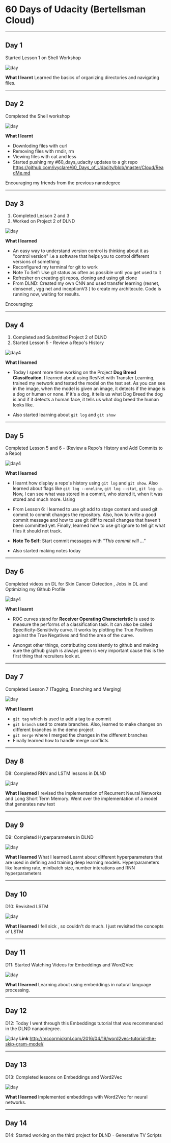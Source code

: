 # 60 Days of Udacity (Bertellsman Cloud)
----------------------------
## Day 1

Started Lesson 1 on Shell Workshop

![day](../images/day1.png)

**What I learnt**
Learned the basics of organizing directories and navigating files.

---------------------------

## Day 2

Completed the Shell workshop 

![day](../images/day2.png)

**What I learnt**

- Downloding files with curl
- Removing files with rmdir, rm
- Viewing files with cat and less
- Started pushing my #60_days_udacity updates to a git repo https://github.com/ivyclare/60_Days_of_Udacity/blob/master/Cloud/ReadMe.md

Encouraging my friends from the previous nanodegree 

--------------------------------------

## Day 3

1) Completed Lesson 2 and 3 
2) Worked on Project 2 of DLND

![day](../images/day3.png)

**What I learned**
- An easy way to understand version control is thinking about it as "control version" i.e a software that helps you to control different versions of something
- Reconfigured my terminal for git to work
- Note To Self:  Use git status as often as possible until you get used to it
- Refresher on creating git repos, cloning and using git clone
- From DLND: Created my own CNN and used transfer learning (resnet, densenet , vgg net and inceptionV3 ) to create my architecute.  Code is running now, waiting for results.

Encouraging:

--------------------------------------

## Day 4

1) Completed and Submitted Project 2 of DLND
2) Started Lesson 5 - Review a Repo's History

![day4](../images/day4.png)

**What I learned**
- Today I spent more time working on the Project **Dog Breed Classifcaiton**. I learned about using ResNet with Transfer Learning, trained my network and tested the model on the test set. As you can see in the image, when the model is given an image, it detects if the image is a dog or human or none. If it's a dog, it tells us what Dog Breed the dog is and if it detects a human face, it tells us what dog breed the human looks like.

- Also started learning about `git log` and `git show`

--------------------------------------

## Day 5
Completed Lesson 5 and 6 - (Review a Repo's History and Add Commits to a Repo)

![day4](../images/day5.png)

**What I learned**
- I learnt how display a repo's history using `git log` and `git show`. Also learned about flags like `git log --oneline`, `git log --stat`, `git log -p`. Now, I can see what was stored in a commit, who stored it, when it was stored and much more. Using 

- From Lesson 6: 
I learned to use git add to stage content and used git commit to commit changes the repository. Also, how to write a good commit message and how to use git diff to recall changes that haven't been committed yet. Finally, learned how to use git ignore to tell git what files it should not track.
- **Note To Self:** Start commit messages with *"This commit will ..."*
- Also started making notes today

--------------------------------------

## Day 6
Completed videos on DL for Skin Cancer Detection , Jobs in DL and Optimizing my Github Profile

![day4](../images/day6.png)

**What I learnt**
- ROC curves stand for **Receiver Operating Characteristic** is used to measure the performs of a classification task. It can also be called Specificity-Sensitivity curve. It works by plotting the True Positives against the True Negatives and find the area of the curve. 

- Amongst other things, contributing consistently to github and making sure the github graph is always green is very important cause this is the first thing that recruiters look at.

--------------------------------------
## Day 7
Completed Lesson 7 (Tagging, Branching and Merging)

![day](../images/day7.png)

**What I learnt**
- `git tag` which is used to add a tag to a commit
- `git branch` used to create branches. Also, learned to make changes on different branches in the demo project
- `git merge` where I merged the changes in the different branches
- Finally learned how to handle merge conflicts

-------------------------------------------
## Day 8
D8:
Completed RNN and LSTM lessons in DLND

![day](../images/day8.png)

**What I learned**
I revised the implementation of Recurrent Neural Networks and Long Short Term Memory.  Went over the implementation of a model that generates new text

---------------------------------------------
## Day 9
D9:
Completed Hyperparameters in DLND

![day](../images/day.png)

**What I learned**
What I learned
Learnt about different hyperparameters that are used in defining and training deep learning models. Hyperparameters like learning rate, minibatch size, number interations and RNN hyperparameters

---------------------------------------------
## Day 10
D10:
Revisited LSTM

![day](../images/day.png)

**What I learned**
I fell sick , so couldn't do much. I just revisited the concepts of LSTM

---------------------------------------------
## Day 11
D11:
Started Watching Videos for Embeddings and Word2Vec 

![day](../images/day.png)

**What I learned**
Learning about using embeddings in natural language processing. 


---------------------------------------------
## Day 12
D12:
Today I went through this Embeddings tutorial that was recommended  in the DLND nanaodegree.

![day](../images/day.png)
**Link**
http://mccormickml.com/2016/04/19/word2vec-tutorial-the-skip-gram-model/ 

---------------------------------------------
## Day 13
D13:
Completed lessons on Embeddings and Word2Vec

![day](../images/day13.png)

**What I learned**
Implemented embeddings with Word2Vec for neural networks. 

---------------------------------------------
## Day 14
D14:
Started working on the third project for DLND - Generative TV Scripts
